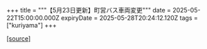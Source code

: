 +++
title = """【5月23日更新】町営バス車両変更"""
date = 2025-05-22T15:00:00.000Z
expiryDate = 2025-05-28T20:24:12.120Z
tags = ["kuriyama"]
+++


[[source]](https://www.town.kuriyama.hokkaido.jp/soshiki/47/31919.html)
